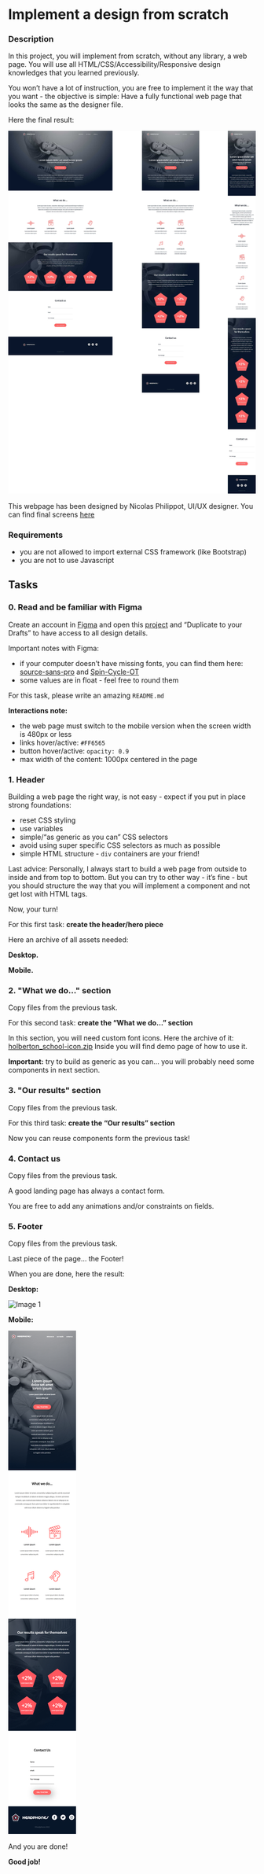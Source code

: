 # Implement a design from scratch

<h3>Description</h3>

<p>In this project, you will implement from scratch, without any library, a web page. 
You will use all HTML/CSS/Accessibility/Responsive design knowledges that you learned previously. </p>

<p>You won&rsquo;t have a lot of instruction, you are free to implement it the way that you want - the objective is simple: Have a fully functional web page that looks the same as the designer file.</p>

<p>Here the final result:</p>

<img src="images/final_design.jpg" alt="final design" loading='lazy' style="" /></p>

<p>This webpage has been designed by Nicolas Philippot, UI/UX designer.
You can find final screens <a href="https://intranet-projects-files.s3.amazonaws.com/holbertonschool-webstack/622/Archive.zip" title="here" target="_blank">here</a></p>

<h3>Requirements</h3>

<ul>
<li>you are not allowed to import external CSS framework (like Bootstrap)</li>
<li>you are not to use Javascript</li>
</ul>

  </div>
</div>

<h2 class="gap">Tasks</h2>
    <div data-role="task21818" data-position="1" id="task-num-0">
      <div class="panel panel-default task-card " id="task-21818">
  <span id="user_id" data-id="6138"></span>

  <div class="panel-heading panel-heading-actions">
    <h3 class="panel-title">
      0. Read and be familiar with Figma
    </h3>

  </div>

  <div class="panel-body">
    <span id="user_id" data-id="6138"></span>

   <!-- Progress vs Score -->

   <!-- Task Body -->
   <p>Create an account in <a href="https://www.figma.com/" title="Figma" target="_blank">Figma</a> and open this <a href="https://www.figma.com/file/FfnVADRC9xgI3yiZliTBYZ/Holberton-School---Headphone-company?node-id=0%3A1&mode=dev" title="project" target="_blank">project</a> and &ldquo;Duplicate to your Drafts&rdquo; to have access to all design details.</p>

<p>Important notes with Figma:</p>

<ul>
<li>if your computer doesn&rsquo;t have missing fonts, you can find them here: <a href="https://www.fontsquirrel.com/fonts/source-sans-pro" title="source-sans-pro" target="_blank">source-sans-pro</a> and <a href="https://www.fontsquirrel.com/fonts/Spin-Cycle-OT" title="Spin-Cycle-OT" target="_blank">Spin-Cycle-OT</a></li>
<li>some values are in float - feel free to round them</li>
</ul>

<p>For this task, please write an amazing <code>README.md</code></p>

<p><strong>Interactions note:</strong></p>

<ul>
<li>the web page must switch to the mobile version when the screen width is 480px or less</li>
<li>links hover/active: <code>#FF6565</code></li>
<li>button hover/active: <code>opacity: 0.9</code></li>
<li>max width of the content: 1000px centered in the page</li>
</ul>

  </div>

<div class="panel-heading panel-heading-actions">
    <h3 class="panel-title">
      1. Header
    </h3>

  </div>

  <div class="panel-body">
    <span id="user_id" data-id="6138"></span>

   <!-- Progress vs Score -->
   <!-- Task Body -->
   <p>Building a web page the right way, is not easy - expect if you put in place strong foundations:</p>

<ul>
<li>reset CSS styling</li>
<li>use variables</li>
<li>simple/&ldquo;as generic as you can&rdquo; CSS selectors</li>
<li>avoid using super specific CSS selectors as much as possible</li>
<li>simple HTML structure - <code>div</code> containers are your friend!</li>
</ul>

<p>Last advice: Personally, I always start to build a web page from outside to inside and from top to bottom. 
But you can try to other way - it&rsquo;s fine - but you should structure the way that you will implement a component and not get lost with HTML tags.</p>

<p>Now, your turn!</p>

<p>For this first task: <strong>create the header/hero piece</strong></p>

<p>Here an archive of all assets needed:

<p><strong>Desktop.</strong></p>
<p><strong>Mobile.</strong></p>

<div class="panel-heading panel-heading-actions">
    <h3 class="panel-title">
      2. &quot;What we do...&quot; section
    </h3>
  </div>

  <div class="panel-body">
    <span id="user_id" data-id="6138"></span>

  <!-- Progress vs Score -->

  <!-- Task Body -->
  <p>Copy files from the previous task.</p>

<p>For this second task: <strong>create the &ldquo;What we do&hellip;&rdquo; section</strong></p>

<p>In this section, you will need custom font icons. Here the archive of it: <a href="https://s3.eu-west-3.amazonaws.com/hbtn.intranet/uploads/misc/2020/3/7159d988278de54d859d.zip?X-Amz-Algorithm=AWS4-HMAC-SHA256&X-Amz-Credential=AKIA4MYA5JM5DUTZGMZG%2F20231025%2Feu-west-3%2Fs3%2Faws4_request&X-Amz-Date=20231025T190125Z&X-Amz-Expires=345600&X-Amz-SignedHeaders=host&X-Amz-Signature=91d5096b8922c48fd967f52a0d6dc9998a7e7a247fc06988d6513b1f36dd74b0" title="holberton_school-icon.zip" target="_blank">holberton_school-icon.zip</a> 
Inside you will find demo page of how to use it.</p>

<p><strong>Important:</strong> try to build as generic as you can&hellip; you will probably need some components in next section.</p>

  </div>

<div class="panel-heading panel-heading-actions">
    <h3 class="panel-title">
      3. &quot;Our results&quot; section
    </h3>
  </div>

  <div class="panel-body">
    <span id="user_id" data-id="6138"></span>

  <!-- Progress vs Score -->

  <!-- Task Body -->
  <p>Copy files from the previous task.</p>

<p>For this third task: <strong>create the &ldquo;Our results&rdquo; section</strong></p>

<p>Now you can reuse components form the previous task!</p>
  </div>

<div class="panel-heading panel-heading-actions">
    <h3 class="panel-title">
      4. Contact us
    </h3>
  </div>

  <div class="panel-body">
    <span id="user_id" data-id="6138"></span>

   <!-- Progress vs Score -->

   <!-- Task Body -->
   <p>Copy files from the previous task.</p>

<p>A good landing page has always a contact form.</p>

<p>You are free to add any animations and/or constraints on fields.</p>

  </div>

<div class="panel-heading panel-heading-actions">
    <h3 class="panel-title">
      5. Footer
    </h3>

  </div>

  <div class="panel-body">
    <span id="user_id" data-id="6138"></span>

  <!-- Progress vs Score -->
  <!-- Task Body -->
  <p>Copy files from the previous task.</p>

<p>Last piece of the page&hellip; the Footer!</p>

<p>When you are done, here the result:</p>

**Desktop:**

![Image 1](./images/final_result_headphones.png)

**Mobile:**

![Image 2](./images/final_result_mobile.png)

And you are done!


<p><strong>Good job!</strong></p>

  </div>
